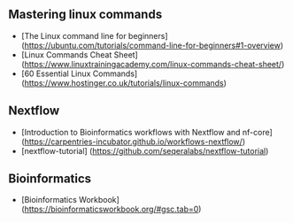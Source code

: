 ## Mastering linux commands
  -  [The Linux command line for beginners] (https://ubuntu.com/tutorials/command-line-for-beginners#1-overview)
  -  [Linux Commands Cheat Sheet] (https://www.linuxtrainingacademy.com/linux-commands-cheat-sheet/)
  -  [60 Essential Linux Commands] (https://www.hostinger.co.uk/tutorials/linux-commands)

## Nextflow
  - [Introduction to Bioinformatics workflows with Nextflow and nf-core] (https://carpentries-incubator.github.io/workflows-nextflow/)
  - [nextflow-tutorial] (https://github.com/seqeralabs/nextflow-tutorial)

## Bioinformatics
  -  [Bioinformatics Workbook] (https://bioinformaticsworkbook.org/#gsc.tab=0)
